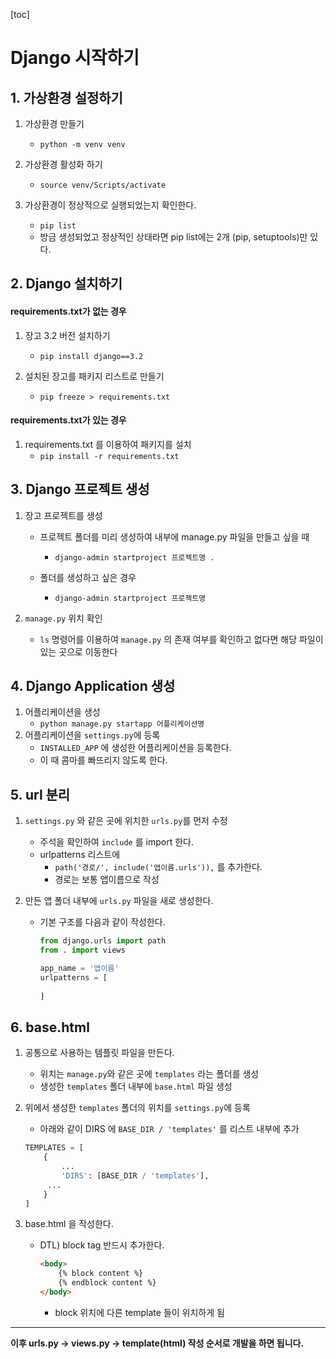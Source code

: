 [toc]

# Django 시작하기

## 1. 가상환경 설정하기

1. 가상환경 만들기
   * `python -m venv venv`
2. 가상환경 활성화 하기
   * `source venv/Scripts/activate`

3. 가상환경이 정상적으로 실행되었는지 확인한다.
   * `pip list` 
   * 방금 생성되었고 정상적인 상태라면 pip list에는 2개 (pip, setuptools)만 있다.



## 2. Django 설치하기

#### requirements.txt가 없는 경우

1. 장고 3.2 버전 설치하기
   * `pip install django==3.2`

2. 설치된 장고를 패키지 리스트로 만들기
   * `pip freeze > requirements.txt`



#### requirements.txt가 있는 경우

1. requirements.txt 를 이용하여 패키지를 설치
   * `pip install -r requirements.txt`



## 3. Django 프로젝트 생성

1. 장고 프로젝트를 생성

   * 프로젝트 폴더를 미리 생성하여 내부에 manage.py 파일을 만들고 싶을 때
     * `django-admin startproject 프로젝트명 .`

   * 폴더를 생성하고 싶은 경우
     * `django-admin startproject 프로젝트명`

2. `manage.py` 위치 확인

   * `ls` 명령어를 이용하여 `manage.py` 의 존재 여부를 확인하고 없다면 해당 파일이 있는 곳으로 이동한다



## 4. Django Application 생성

1. 어플리케이션을 생성
   * `python manage.py startapp 어플리케이션명`
2. 어플리케이션을 `settings.py`에 등록
   * `INSTALLED_APP` 에 생성한 어플리케이션을 등록한다.
   * 이 때 콤마를 빠뜨리지 않도록 한다. 



## 5. url 분리

1. `settings.py` 와 같은 곳에 위치한 `urls.py`를 먼저 수정

   * 주석을 확인하여 `include` 를 import 한다.
   * urlpatterns 리스트에 
     * `path('경로/', include('앱이름.urls')),` 를 추가한다.
     * 경로는 보통 앱이름으로 작성

2. 만든 앱 폴더 내부에 `urls.py` 파일을 새로 생성한다.

   * 기본 구조를 다음과 같이 작성한다.

     ```python
     from django.urls import path
     from . import views
     
     app_name = '앱이름'
     urlpatterns = [
         
     ]
     ```



## 6. base.html 

1. 공통으로 사용하는 템플릿 파일을 만든다.

   * 위치는 `manage.py`와 같은 곳에 `templates` 라는 폴더를 생성
   * 생성한 `templates` 폴더 내부에 `base.html` 파일 생성

2. 위에서 생성한 `templates` 폴더의 위치를 `settings.py`에 등록

   * 아래와 같이 DIRS 에 `BASE_DIR / 'templates'` 를 리스트 내부에 추가

   ```python
   TEMPLATES = [
       {
           ...
           'DIRS': [BASE_DIR / 'templates'],
   		...
       }
   ]
   ```

3. base.html 을 작성한다.

   * DTL) block tag 반드시 추가한다.

     ```html
     <body>
         {% block content %}
         {% endblock content %}
     </body>
     ```

     * block 위치에 다른 template 들이 위치하게 됨





---

**이후 urls.py -> views.py -> template(html) 작성 순서로 개발을 하면 됩니다.**
